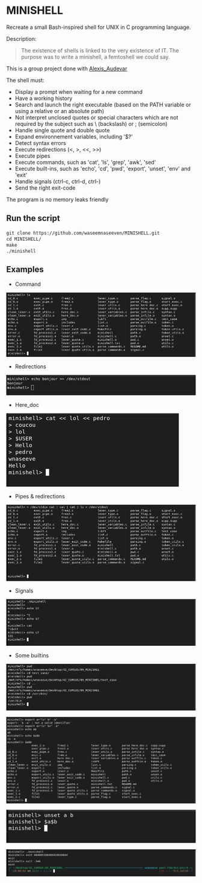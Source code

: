 # MINISHELL

Recreate a small Bash-inspired shell for UNIX in C programming language. 

Description:
> The existence of shells is linked to the very existence of IT. The purpose was to write a minishell, a femtoshell we could say.

This is a group project done with [Alexis_Audevar](https://profile.intra.42.fr/users/aaudevar#)

The shell must:

- Display a prompt when waiting for a new command
- Have a working history
- Search and launch the right executable (based on the PATH variable or using a relative or an absolute path)
- Not interpret  unclosed quotes or special characters which are not required by the subject such as \ (backslash) or ; (semicolon)
- Handle single quote and double quote
- Expand environnement variables, including '$?'
- Detect syntax errors
- Execute redirections (<, >, <<, >>)
- Execute pipes
- Execute commands, such as 'cat', 'ls', 'grep', 'awk', 'sed'
- Execute built-ins, such as 'echo', 'cd', 'pwd', 'export', 'unset', 'env' and 'exit'
- Handle signals (ctrl-c, ctrl-d, ctrl-\)
- Send the right exit-code

The program is no memory leaks friendly

## Run the script

```
git clone https://github.com/waseemnaseeven/MINISHELL.git
cd MINISHELL/
make
./minishell
```

## Examples

- Command

![Screenshot](img/command.png)

- Redirections

![Screenshot](img/redirection.png)

- Here_doc

![Screenshot](img/here_doc.png)

- Pipes & redirections

![Screenshot](img/pipes.png)

- Signals

![Screenshot](img/signals.png)

- Some builtins

![Screenshot](img/pwd&cd.png)

![Screenshot](img/export.png)

![Screenshot](img/unset.png)

![Screenshot](img/exit.png)
